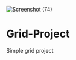 ![Screenshot (74)](https://user-images.githubusercontent.com/90347734/142735080-c2cfe56e-0ecc-47f6-a042-6f6534e857b8.png)
# Grid-Project
Simple grid project
